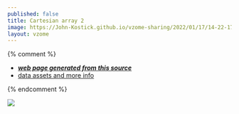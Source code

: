 ```yaml
---
published: false
title: Cartesian array 2
image: https://John-Kostick.github.io/vzome-sharing/2022/01/17/14-22-17-Cartesian-array-2/Cartesian-array-2.png
layout: vzome
---
```


{% comment %}
 - [***web page generated from this source***][post]
 - [data assets and more info][github]

[post]: <https://John-Kostick.github.io/vzome-sharing/2022/01/17/Cartesian-array-2-14-22-17.html>
[github]: <https://github.com/John-Kostick/vzome-sharing/tree/main/2022/01/17/14-22-17-Cartesian-array-2/>
{% endcomment %}

<vzome-viewer style="width: 100%; height: 65vh;"
       src="https://John-Kostick.github.io/vzome-sharing/2022/01/17/14-22-17-Cartesian-array-2/Cartesian-array-2.vZome" >
  <img src="https://John-Kostick.github.io/vzome-sharing/2022/01/17/14-22-17-Cartesian-array-2/Cartesian-array-2.png" />
</vzome-viewer>
